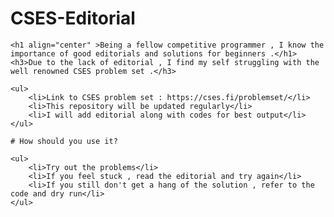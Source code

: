 # CSES-Editorial

	<h1 align="center" >Being a fellow competitive programmer , I know the importance of good editorials and solutions for beginners .</h1>
	<h3>Due to the lack of editorial , I find my self struggling with the well renowned CSES problem set .</h3>

	<ul>
		<li>Link to CSES problem set : https://cses.fi/problemset/</li>
		<li>This repository will be updated regularly</li>
		<li>I will add editorial along with codes for best output</li>
	</ul>

	# How should you use it?

	<ul>
		<li>Try out the problems</li>
		<li>If you feel stuck , read the editorial and try again</li>
		<li>If you still don't get a hang of the solution , refer to the code and dry run</li>
	</ul>
